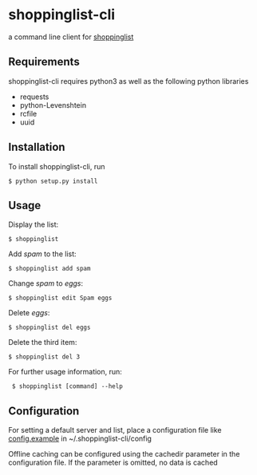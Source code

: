 # shoppinglist-cli

a command line client for [shoppinglist](https://github.com/tstehr/shoppinglist)

## Requirements

shoppinglist-cli requires python3 as well as the following python libraries
- requests
- python-Levenshtein
- rcfile
- uuid

## Installation

To install shoppinglist-cli, run

```$ python setup.py install```

## Usage

Display the list:

```$ shoppinglist```

Add _spam_ to the list:

```$ shoppinglist add spam```

Change _spam_ to _eggs_:

```$ shoppinglist edit Spam eggs```

Delete _eggs_:

```$ shoppinglist del eggs```

Delete the third item:

```$ shoppinglist del 3```

For further usage information, run:

``` $ shoppinglist [command] --help```

## Configuration

For setting a default server and list, place a configuration file like [config.example](config.example) in ~/.shoppinglist-cli/config

Offline caching can be configured using the cachedir parameter in the configuration file.
If the parameter is omitted, no data is cached
